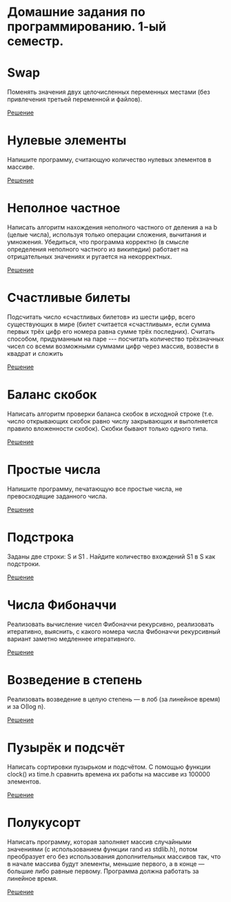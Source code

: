 
# Домашние задания по программированию. 1-ый семестр.

# Swap

Поменять значения двух целочисленных переменных местами (без привлечения третьей переменной и файлов).

[Решение](https://github.com/Salvatore112/SPBU-ProgrammingHW-Semester1/blob/master/Homework1/task1Swap.c)

# Нулевые элементы

Напишите программу, считающую количество нулевых элементов в массиве.

[Решение](https://github.com/Salvatore112/SPBU-ProgrammingHW-Semester1/blob/master/Homework1/task8.c)

# Неполное частное

Написать алгоритм нахождения неполного частного от деления a на b (целые числа), используя только операции сложения, вычитания и умножения. Убедиться, что программа корректно (в смысле определения неполного частного из википедии) работает на отрицательных значениях и ругается на некорректных. 

[Решение](https://github.com/Salvatore112/SPBU-ProgrammingHW-Semester1/blob/master/Homework1/task2.c)

# Счастливые билеты

Подсчитать число «счастливых билетов» из шести цифр, всего существующих в мире (билет считается «счастливым», если сумма первых трёх цифр его номера равна сумме трёх последних). Считать способом, придуманным на паре --- посчитать количество трёхзначных чисел со всеми возможными суммами цифр через массив, возвести в квадрат и сложить

[Решение](https://github.com/Salvatore112/SPBU-ProgrammingHW-Semester1/blob/master/Homework1/task4.c)

# Баланс скобок

Написать алгоритм проверки баланса скобок в исходной строке (т.е. число открывающих скобок равно числу закрывающих и выполняется правило вложенности скобок). Скобки бывают только одного типа.

[Решение](https://github.com/Salvatore112/SPBU-ProgrammingHW-Semester1/blob/master/Homework1/task5.c)

# Простые числа

Напишите программу, печатающую все простые числа, не превосходящие заданного числа.

[Решение](https://github.com/Salvatore112/SPBU-ProgrammingHW-Semester1/blob/master/Homework1/task7.c)

# Подстрока

Заданы две строки: S и S1 . Найдите количество вхождений S1 в S как подстроки.

[Решение](https://github.com/Salvatore112/SPBU-ProgrammingHW-Semester1/blob/master/Homework1/task6.c)

# Числа Фибоначчи

Реализовать вычисление чисел Фибоначчи рекурсивно, реализовать итеративно, выяснить, с какого номера числа Фибоначчи рекурсивный вариант заметно медленнее итеративного. 

[Решение](https://github.com/Salvatore112/SPBU-ProgrammingHW-Semester1/tree/master/Homework2/Task1)

# Возведение в степень

Реализовать возведение в целую степень — в лоб (за линейное время) и за О(log n).

[Решение](https://github.com/Salvatore112/SPBU-ProgrammingHW-Semester1/tree/master/Homework2/Task2)

# Пузырёк и подсчёт

Написать сортировки пузырьком и подсчётом. С помощью функции clock() из time.h сравнить времена их работы на массиве из 100000 элементов. 

[Решение](https://github.com/Salvatore112/SPBU-ProgrammingHW-Semester1/tree/master/Homework2/Task3)

# Полукусорт

Написать программу, которая заполняет массив случайными значениями (с использованием функции rand из stdlib.h), потом преобразует его без использования дополнительных массивов так, что в начале массива будут элементы, меньшие первого, а в конце — большие либо равные первому. Программа должна работать за линейное время.

[Решение](https://github.com/Salvatore112/SPBU-ProgrammingHW-Semester1/blob/master/Homework2/task4.c)
